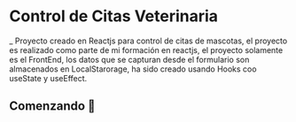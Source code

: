 # Control de Citas Veterinaria
_ Proyecto creado en Reactjs para control de citas de mascotas, el proyecto es realizado como parte de mi formación en reactjs, el proyecto solamente es el FrontEnd, los datos que se capturan desde el formulario son almacenados en LocalStarorage, ha sido creado usando Hooks coo useState y useEffect.

## Comenzando 🚀
